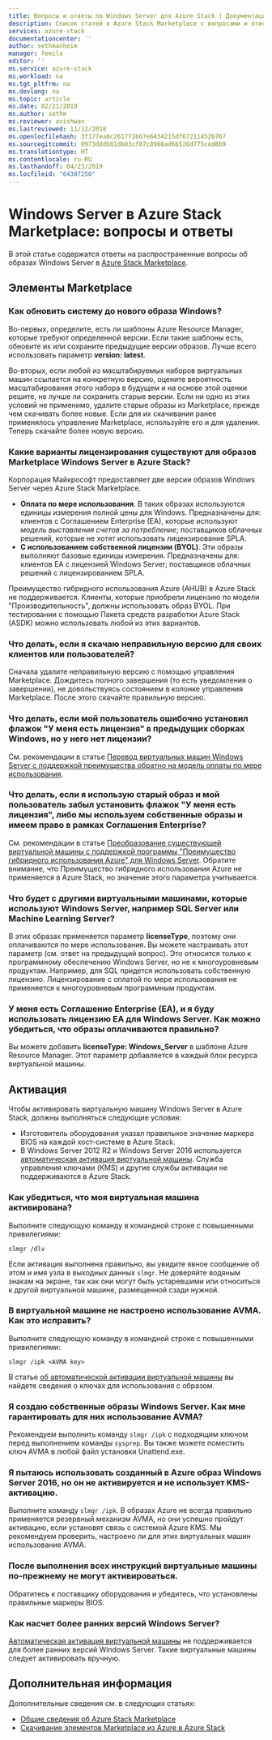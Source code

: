 ```yaml
---
title: Вопросы и ответы по Windows Server для Azure Stack | Документация Майкрософт
description: Список статей в Azure Stack Marketplace с вопросами и ответами по Windows Server
services: azure-stack
documentationcenter: ''
author: sethmanheim
manager: femila
editor: ''
ms.service: azure-stack
ms.workload: na
ms.tgt_pltfrm: na
ms.devlang: na
ms.topic: article
ms.date: 02/21/2019
ms.author: sethm
ms.reviewer: avishwan
ms.lastreviewed: 11/12/2018
ms.openlocfilehash: 3f177ea0c261771b67e6434215df67211452b767
ms.sourcegitcommit: 0973dddb81db03cf07c8966ad66526d775ced8b9
ms.translationtype: HT
ms.contentlocale: ru-RU
ms.lasthandoff: 04/23/2019
ms.locfileid: "64307250"
---
```

# <a name="windows-server-in-azure-stack-marketplace-faq"></a>Windows Server в Azure Stack Marketplace: вопросы и ответы

В этой статье содержатся ответы на распространенные вопросы об образах Windows Server в [Azure Stack Marketplace](azure-stack-marketplace.md).

## <a name="marketplace-items"></a>Элементы Marketplace

### <a name="how-do-i-update-to-a-newer-windows-image"></a>Как обновить систему до нового образа Windows?

Во-первых, определите, есть ли шаблоны Azure Resource Manager, которые требуют определенной версии. Если такие шаблоны есть, обновите их или сохраните предыдущие версии образов. Лучше всего использовать параметр **version: latest**.

Во-вторых, если любой из масштабируемых наборов виртуальных машин ссылается на конкретную версию, оцените вероятность масштабирования этого набора в будущем и на основе этой оценки решите, не лучше ли сохранить старые версии. Если ни одно из этих условий не применимо, удалите старые образы из Marketplace, прежде чем скачивать более новые. Если для их скачивания ранее применялось управление Marketplace, используйте его и для удаления. Теперь скачайте более новую версию.

### <a name="what-are-the-licensing-options-for-windows-server-marketplace-images-on-azure-stack"></a>Какие варианты лицензирования существуют для образов Marketplace Windows Server в Azure Stack?

Корпорация Майкрософт предоставляет две версии образов Windows Server через Azure Stack Marketplace.

- **Оплата по мере использования**. В таких образах используются единицы измерения полной цены для Windows.
   Предназначены для: клиентов с Соглашением Enterprise (EA), которые используют *модель выставления счетов за потребление*; поставщиков облачных решений, которые не хотят использовать лицензирование SPLA.
- **С использованием собственной лицензии (BYOL)**. Эти образы выполняют базовые единицы измерения.
   Предназначены для: клиентов EA с лицензией Windows Server; поставщиков облачных решений с лицензированием SPLA.

Преимущество гибридного использования Azure (AHUB) в Azure Stack не поддерживается. Клиенты, которые приобрели лицензию по модели "Производительность", должны использовать образ BYOL. При тестировании с помощью Пакета средств разработки Azure Stack (ASDK) можно использовать любой из этих вариантов.

### <a name="what-if-i-downloaded-the-wrong-version-to-offer-my-tenantsusers"></a>Что делать, если я скачаю неправильную версию для своих клиентов или пользователей?

Сначала удалите неправильную версию с помощью управления Marketplace. Дождитесь полного завершения (то есть уведомления о завершении), не довольствуясь состоянием в колонке управления Marketplace. После этого скачайте правильную версию.

### <a name="what-if-my-user-incorrectly-checked-the-i-have-a-license-box-in-previous-windows-builds-and-they-dont-have-a-license"></a>Что делать, если мой пользователь ошибочно установил флажок "У меня есть лицензия" в предыдущих сборках Windows, но у него нет лицензии?

См. рекомендации в статье [Перевод виртуальных машин Windows Server с поддержкой преимущества обратно на модель оплаты по мере использования](/azure/virtual-machines/windows/hybrid-use-benefit-licensing#powershell-1).

### <a name="what-if-i-have-an-older-image-and-my-user-forgot-to-check-the-i-have-a-license-box-or-we-use-our-own-images-and-we-do-have-enterprise-agreement-entitlement"></a>Что делать, если я использую старый образ и мой пользователь забыл установить флажок "У меня есть лицензия", либо мы используем собственные образы и имеем право в рамках Соглашения Enterprise?

См. рекомендации в статье [Преобразование существующей виртуальной машины с поддержкой программы "Преимущество гибридного использования Azure" для Windows Server](/azure/virtual-machines/windows/hybrid-use-benefit-licensing#convert-an-existing-vm-using-azure-hybrid-benefit-for-windows-server). Обратите внимание, что Преимущество гибридного использования Azure не применяется в Azure Stack, но значение этого параметра учитывается.

### <a name="what-about-other-vms-that-use-windows-server-such-as-sql-or-machine-learning-server"></a>Что будет с другими виртуальными машинами, которые используют Windows Server, например SQL Server или Machine Learning Server?

В этих образах применяется параметр **licenseType**, поэтому они оплачиваются по мере использования. Вы можете настраивать этот параметр (см. ответ на предыдущий вопрос). Это относится только к программному обеспечению Windows Server, но не к многоуровневым продуктам. Например, для SQL придется использовать собственную лицензию. Лицензирование с оплатой по мере использования не применяется к многоуровневым программным продуктам.

### <a name="i-have-an-enterprise-agreement-ea-and-will-be-using-my-ea-windows-server-license-how-do-i-make-sure-images-are-billed-correctly"></a>У меня есть Соглашение Enterprise (EA), и я буду использовать лицензию EA для Windows Server. Как можно убедиться, что образы оплачиваются правильно?

Вы можете добавить **licenseType: Windows_Server** в шаблоне Azure Resource Manager. Этот параметр добавляется в каждый блок ресурса виртуальной машины.

## <a name="activation"></a>Активация

Чтобы активировать виртуальную машину Windows Server в Azure Stack, должны выполняться следующие условия:

- Изготовитель оборудования указал правильное значение маркера BIOS на каждой хост-системе в Azure Stack.
- В Windows Server 2012 R2 и Windows Server 2016 используется [автоматическая активация виртуальной машины](https://docs.microsoft.com/previous-versions/windows/it-pro/windows-server-2012-R2-and-2012/dn303421(v=ws.11)). Служба управления ключами (KMS) и другие службы активации не поддерживаются в Azure Stack.

### <a name="how-can-i-verify-that-my-virtual-machine-is-activated"></a>Как убедиться, что моя виртуальная машина активирована?

Выполните следующую команду в командной строке с повышенными привилегиями:

```shell
slmgr /dlv
```

Если активация выполнена правильно, вы увидите явное сообщение об этом и имя узла в выходных данных `slmgr`. Не доверяйте водяным знакам на экране, так как они могут быть устаревшими или относиться к другой виртуальной машине, размещенной сзади нужной.

### <a name="my-vm-is-not-set-up-to-use-avma-how-can-i-fix-it"></a>В виртуальной машине не настроено использование AVMA. Как это исправить?

Выполните следующую команду в командной строке с повышенными привилегиями:

```shell
slmgr /ipk <AVMA key>
```

В статье [об автоматической активации виртуальной машины](https://docs.microsoft.com/previous-versions/windows/it-pro/windows-server-2012-R2-and-2012/dn303421(v=ws.11)) вы найдете сведения о ключах для использования с образом.

### <a name="i-create-my-own-windows-server-images-how-can-i-make-sure-they-use-avma"></a>Я создаю собственные образы Windows Server. Как мне гарантировать для них использование AVMA?

Рекомендуем выполнить команду `slmgr /ipk` с подходящим ключом перед выполнением команды `sysprep`. Вы также можете поместить ключ AVMA в любой файл установки Unattend.exe.

### <a name="i-am-trying-to-use-my-windows-server-2016-image-created-on-azure-and-it-is-not-activating-or-using-kms-activation"></a>Я пытаюсь использовать созданный в Azure образ Windows Server 2016, но он не активируется и не использует KMS-активацию.

Выполните команду `slmgr /ipk`. В образах Azure не всегда правильно применяется резервный механизм AVMA, но они успешно пройдут активацию, если установят связь с системой Azure KMS. Мы рекомендуем проверить, настроено ли для этих виртуальных машин использование AVMA.

### <a name="i-have-performed-all-of-these-steps-but-my-virtual-machines-are-still-not-activating"></a>После выполнения всех инструкций виртуальные машины по-прежнему не могут активироваться.

Обратитесь к поставщику оборудования и убедитесь, что установлены правильные маркеры BIOS.

### <a name="what-about-earlier-versions-of-windows-server"></a>Как насчет более ранних версий Windows Server?

[Автоматическая активация виртуальной машины](https://docs.microsoft.com/previous-versions/windows/it-pro/windows-server-2012-R2-and-2012/dn303421(v=ws.11)) не поддерживается для более ранних версий Windows Server. Такие виртуальные машины следует активировать вручную.

## <a name="next-steps"></a>Дополнительная информация

Дополнительные сведения см. в следующих статьях:

- [Общие сведения об Azure Stack Marketplace](azure-stack-marketplace.md)
- [Скачивание элементов Marketplace из Azure в Azure Stack](azure-stack-download-azure-marketplace-item.md)

